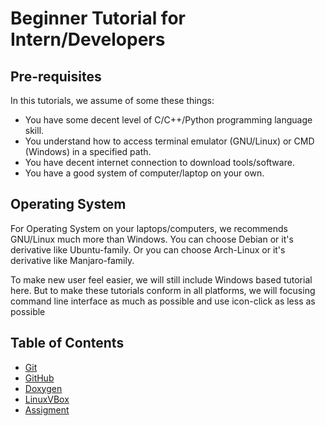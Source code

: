 # Beginner Tutorial for Intern/Developers

## Pre-requisites

In this tutorials, we assume of some these things:
- You have some decent level of C/C++/Python programming language skill.
- You understand how to access terminal emulator (GNU/Linux) or CMD (Windows) in a specified path.
- You have decent internet connection to download tools/software.
- You have a good system of computer/laptop on your own.

## Operating System

For Operating System on your laptops/computers, we recommends GNU/Linux much more than Windows.
You can choose Debian or it's derivative like Ubuntu-family.
Or you can choose Arch-Linux or it's derivative like Manjaro-family.

To make new user feel easier, we will still include Windows based tutorial here.
But to make these tutorials conform in all platforms, we will focusing command line interface as much as possible and use icon-click as less as possible

## Table of Contents
- [Git](https://github.com/mekatronik-achmadi/md_tutorial/blob/master/electronic/tutorials/git.md)
- [GitHub](https://github.com/mekatronik-achmadi/md_tutorial/blob/master/electronic/tutorials/github.md)
- [Doxygen](https://github.com/mekatronik-achmadi/md_tutorial/blob/master/electronic/tutorials/doxygen.md)
- [LinuxVBox](https://github.com/mekatronik-achmadi/md_tutorial/blob/master/internship/tutorials/linuxvbox.md)
- [Assigment](https://github.com/mekatronik-achmadi/md_tutorial/blob/master/internship/tutorials/assignment.md)
